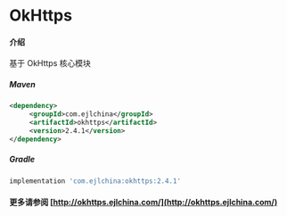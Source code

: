 # OkHttps

#### 介绍

基于 OkHttps 核心模块


##### Maven

```xml
<dependency>
     <groupId>com.ejlchina</groupId>
     <artifactId>okhttps</artifactId>
     <version>2.4.1</version>
</dependency>
```

##### Gradle

```groovy
implementation 'com.ejlchina:okhttps:2.4.1'
```

#### 更多请参阅 [http://okhttps.ejlchina.com/](http://okhttps.ejlchina.com/)
